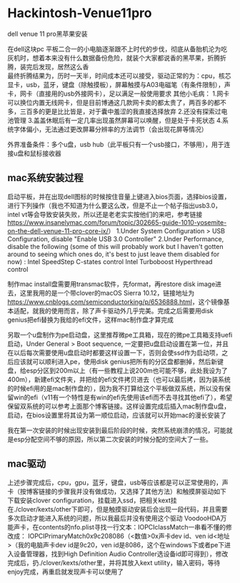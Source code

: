 # Hackintosh-Venue11pro

 dell venue 11 pro黑苹果安装  
  
在dell这块pc 平板二合一的小电脑逐渐跟不上时代的步伐，彻底从备胎机沦为吃灰机时，想着本来没有什么数据备份危险，就装个大家都说香的黑苹果，折腾折腾，装完后发现，居然这么香  
最终折腾结果为，历时一天半，时间成本还可以接受，驱动正常的为：cpu，核芯显卡，usb，蓝牙，键盘（除触摸板），屏幕触摸与A03电磁笔（有条件限制），声卡，网卡（直接用的usb外接网卡），足以满足一般使用要求
其他小毛病：
1.网卡可以换位内置无线网卡，但是目前博通这几款网卡卖的都太贵了，两百多的都不多，三百多的更是比比皆是，对于囊中羞涩的我直接选择放弃
2.还没有探索过电池管理
3.盖盖休眠后有一定几率出现虽然屏幕可以唤醒，但是处于卡死状态
4.系统字体偏小，无法通过更改屏幕分辨率的方法调节（会出现花屏等情况）

外界准备条件：多个u盘，usb hub（此平板只有一个usb接口，不够用），用于连接u盘和鼠标接收器

## mac系统安装过程

启动平板，并在出现dell图标的时候按住音量上键进入bios页面，选择bios设置，进行下列操作（我也不知道为什么要这么改，但是不止一个帖子指出usb3.0，intel vt等会导致安装失败，所以还是老老实实按他们的来吧，参考链接<https://www.insanelymac.com/forum/topic/302665-guide-1010-yosemite-on-the-dell-venue-11-pro-core-ix/>）
1.Under System Configuration > USB Configuration, disable "Enable USB 3.0 Controller"
2.Under Performance, disable the following (some of this will probably work but I haven't gotten around to seeing which ones do, it's best to just leave them disabled for now) :
Intel SpeedStep
C-states control
Intel Turboboost
Hyperthread control

制作mac install盘需要用transmac软件，先format，再restore disk image进去，这里我用的是一个带clover的macOS Sierra 10.12，链接地址为<https://www.cnblogs.com/semiconductorking/p/6536888.html>，这个镜像基本适配，就我的使用而言，除了声卡驱动外几乎完美。完成之后需要用disk genius把efi替换为我给的efi文件，这样mac制作盘才算完成

另取一个u盘制作为pe启动盘，这里推荐微pe工具箱，现在的微pe工具箱支持uefi启动，Under General > Boot sequence, 一定要把u盘启动设置在第一位，并且在以后每次需要使用u盘启动时都要这样设置一下，否则会使ssd作为启动项，之后应该就可以顺利进入pe，使用disk genius把所有的分区盘都删掉，然后新键盘，给esp分区到200m以上（有一些教程上说200m也可能不够，此处我设为了400m），新建efi文件夹，并把给的efi文件拷贝进去（也可以最后拷，因为装系统的时候efi用的是mac制作盘的），因为我不打算给这个平板做双系统，所以没有保留win的efi（v11有一个特性是有win的efi先使用该efi而不去寻找其他efi了），希望保留双系统的可以参考上面那个博客链接。这样设置完成后插入mac制作盘u盘，启动，在bios设置里将其设为第一顺位启动，应该就可以开始mac的漫长安装了

我在第一次安装的时候出现安装到最后阶段的时候，突然系统崩溃的情况，可能就是esp分配空间不够的原因，所以第二次安装的时候分配的空间大了一些。

## mac驱动

上述步骤完成后，cpu，gpu，蓝牙，键盘，usb等应该都是可以正常使用的，声卡（按博客链接的步骤我并没有做成功，又选择了其他方法）和触摸屏驱动如下
下载安装clover configuration，挂载进入ssd，把相关kext挂在./clover/kexts/other下即可，但是触摸驱动安装后会出现一段代码，并且需要多次启动才能进入系统的问题，所以我最后并没有使用这个驱动
VoodooHDA万能声卡，在contents的nfo.plist寻找一行文本：<key>IOPCIclassMatch</key><string>一串看不懂的</string>修改成：              <key>IOPCIPrimaryMatch</key><string>0x9c208086</string>（<数值>0x声卡dev id、ven id<地址>（我的电脑声卡dev id是9c20，ven id是8086，这个在windows下或者pe下进入设备管理器，找到High Definition Audio Controller选设备id即可得到），修改完成后，扔./clover/kexts/other里，并将其放入kext utility，输入密码，等待enjoy完成，再重启就发现声卡可以使用了
